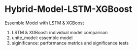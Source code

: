 # Hybrid-Model-LSTM-XGBoost
Essemble Model with LSTM & XGBoost
1. LSTM & XGBoost: individual model comparison
2. unite_model: essemble model
3. siginificance: performance metrics and significance tests
